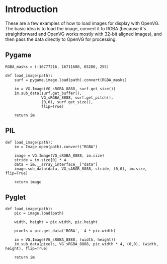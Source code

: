 # Introduction #

These are a few examples of how to load images for display with OpenVG.
The basic idea is to load the image, convert it to RGBA (because it's straightforward and OpenVG works mostly with 32-bit aligned images), and then pass the data directly to OpenVG for processing.


## Pygame ##

```
RGBA_masks = (-16777216, 16711680, 65280, 255)

def load_image(path):
    surf = pygame.image.load(path).convert(RGBA_masks)

    im = VG.Image(VG_sRGBA_8888, surf.get_size())
    im.sub_data(surf.get_buffer(),
                VG_sRGBA_8888, surf.get_pitch(),
                (0,0), surf.get_size(),
                flip=True)

    return im
```

## PIL ##

```
def load_image(path):
    im = Image.open(path).convert("RGBA")

    image = VG.Image(VG_sRGBA_8888, im.size)
    stride = im.size[0] * 4
    data = im.__array_interface__["data"]
    image.sub_data(data, VG_sABGR_8888, stride, (0,0), im.size, flip=True)
    
    return image
```

## Pyglet ##

```
def load_image(path):
    pic = image.load(path)

    width, height = pic.width, pic.height

    pixels = pic.get_data('RGBA', -4 * pic.width)

    im = VG.Image(VG_sRGBA_8888, (width, height))
    im.sub_data(pixels, VG_sRGBA_8888, pic.width * 4, (0,0), (width, height), flip=True)
    
    return im
```